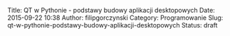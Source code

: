Title: QT w Pythonie - podstawy budowy aplikacji desktopowych
Date: 2015-09-22 10:38
Author: filipgorczynski
Category: Programowanie
Slug: qt-w-pythonie-podstawy-budowy-aplikacji-desktopowych
Status: draft


